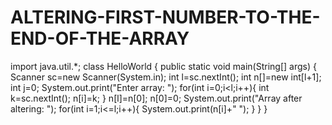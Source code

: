 # ALTERING-FIRST-NUMBER-TO-THE-END-OF-THE-ARRAY
import java.util.*;
class HelloWorld {
    public static void main(String[] args) {
       Scanner sc=new Scanner(System.in);
        int l=sc.nextInt();
        int n[]=new int[l+1];
        int j=0;
        System.out.print("Enter array: ");
        for(int i=0;i<l;i++){
            int k=sc.nextInt();
            n[i]=k;
        }
        n[l]=n[0];
        n[0]=0;
        System.out.print("Array after altering: ");
        for(int i=1;i<=l;i++){
            System.out.print(n[i]+" ");
        }
    }
}
